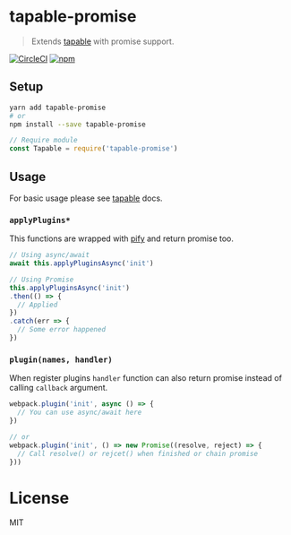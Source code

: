# tapable-promise
> Extends [tapable](https://www.npmjs.com/package/tapable) with promise support.

[![CircleCI](https://img.shields.io/circleci/project/github/pi0/tapable-promise.svg?style=flat-square)](https://circleci.com/gh/pi0/tapable-promise)
[![npm](https://img.shields.io/npm/v/tapable-promise.svg?style=flat-square)](https://www.npmjs.com/package/codemeli)

## Setup
```bash
yarn add tapable-promise 
# or
npm install --save tapable-promise
```
```js
// Require module
const Tapable = require('tapable-promise')
```

## Usage
For basic usage please see [tapable](https://github.com/webpack/tapable) docs.

### `applyPlugins*`
This functions are wrapped with [pify](https://www.npmjs.com/package/pify) 
and return promise too.

```js
// Using async/await
await this.applyPluginsAsync('init')

// Using Promise
this.applyPluginsAsync('init')
.then(() => {
  // Applied
})
.catch(err => {
  // Some error happened
})
```

### `plugin(names, handler)`
When register plugins `handler` function can also return promise instead of calling `callback` argument.

```js
webpack.plugin('init', async () => {
  // You can use async/await here  
})

// or
webpack.plugin('init', () => new Promise((resolve, reject) => {
  // Call resolve() or rejcet() when finished or chain promise
}))
```

# License

MIT
